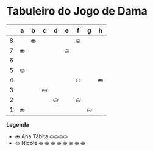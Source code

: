# Tabuleiro do Jogo de Dama

|   | a | b | c | d | e | f | g | h |
|---|---|---|---|---|---|---|---|---|
| 8 |   | ⛂ |   |  |   | ⛀ |   |  |
| 7 | ⛂ |   |  |   | ⛀ |   |   |   |
| 6 |   |   |   |   |   | |   |   |
| 5 | ⛀ |   |   |   |   |   |   |   |
| 4 |   |   |   |   |   | ⛀ |   | ⛂ |
| 3 |   |   | ⛀ |    |   |   |   |   |
| 2 |    |   |   | ⛀ |   | ⛀ |   |   |
| 1 | ⛂  |   |   |   |   |   | ⛀ |   |

**Legenda**

- ⛂  Ana Tábita ⛀⛀⛀⛀
- ⛀  Nicole ⛂ ⛂ ⛂ ⛂ ⛂ ⛂ ⛂ ⛂